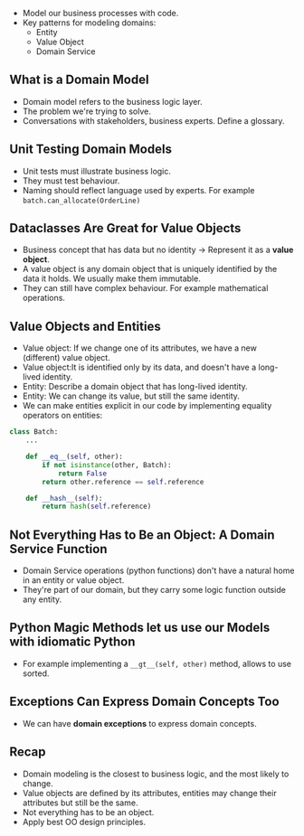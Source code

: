 - Model our business processes with code. 
- Key patterns for modeling domains: 
	- Entity
	- Value Object
	- Domain Service
	
## What is a Domain Model
- Domain model refers to the business logic layer.
- The problem we're trying to solve. 
- Conversations with stakeholders, business experts. Define a glossary. 

## Unit Testing Domain Models
- Unit tests must illustrate business logic. 
- They must test behaviour. 
- Naming should reflect language used by experts. For example `batch.can_allocate(OrderLine)`

## Dataclasses Are Great for Value Objects
- Business concept that has data but no identity -> Represent it as a **value object**.
- A value object is any domain object that is uniquely identified by the data it holds. We usually make them immutable. 
- They can still have complex behaviour. For example mathematical operations. 

## Value Objects and Entities

- Value object: If we change one of its attributes, we have a new (different) value object. 
- Value object:It is identified only by its data, and doesn't have a long-lived identity. 
- Entity: Describe a domain object that has long-lived identity. 
- Entity: We can change its value, but still the same identity. 
- We can make entities explicit in our code by implementing equality operators on entities: 

```python
class Batch:
    ...

    def __eq__(self, other):
        if not isinstance(other, Batch):
            return False
        return other.reference == self.reference

    def __hash__(self):
        return hash(self.reference)

```

## Not Everything Has to Be an Object: A Domain Service Function

- Domain Service operations (python functions) don't have a natural home in an entity or value object. 
- They're part of our domain, but they carry some logic function outside any entity. 

## Python Magic Methods let us use our Models with idiomatic Python

- For example implementing a `__gt__(self, other)` method, allows to use sorted.

## Exceptions Can Express Domain Concepts Too

- We can have **domain exceptions** to express domain concepts. 

## Recap 

- Domain modeling is the closest to business logic, and the most likely to change. 
- Value objects are defined by its attributes, entities may change their attributes but still be the same. 
- Not everything has to be an object. 
- Apply best OO design principles.
